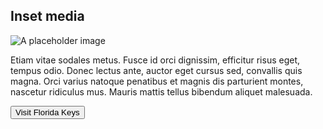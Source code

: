  <div class="usa-card__container">
      <div class="usa-card__header">
        <h2 class="usa-card__heading">Inset media</h2>
      </div>
      <div class="usa-card__media usa-card__media--inset">
        <div class="usa-card__img">
          <img
            src="https://designsystem.digital.gov/img/introducing-uswds-2-0/built-to-grow--alt.jpg"
            alt="A placeholder image"
          />
        </div>
      </div>
      <div class="usa-card__body">
        <p>
          Etiam vitae sodales metus. Fusce id orci dignissim, efficitur risus
          eget, tempus odio. Donec lectus ante, auctor eget cursus sed,
          convallis quis magna. Orci varius natoque penatibus et magnis dis
          parturient montes, nascetur ridiculus mus. Mauris mattis tellus
          bibendum aliquet malesuada.
        </p>
      </div>
      <div class="usa-card__footer">
        <button class="usa-button">Visit Florida Keys</button>
      </div>
    </div>